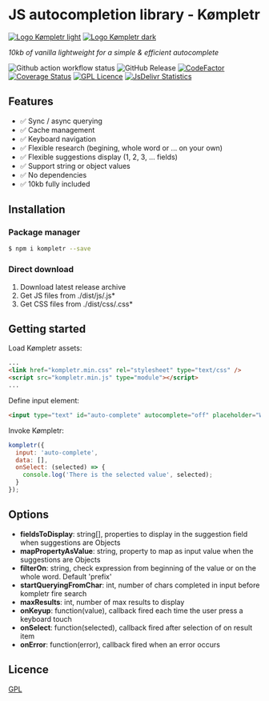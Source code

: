 # JS autocompletion library - Kømpletr

[![Logo Kømpletr light](https://cdn.konfer.be/images/kompletr/logo-kompletr-dark.png#gh-light-mode-only)](https://cdn.konfer.be/images/kompletr/logo-kompletr-dark.png#gh-light-mode-only)
[![Logo Kømpletr dark](https://cdn.konfer.be/images/kompletr/logo-kompletr-light.png#gh-dark-mode-only)](https://cdn.konfer.be/images/kompletr/logo-kompletr-light.png#gh-dark-mode-only)

*10kb of vanilla lightweight for a simple & efficient autocomplete*

![Github action workflow status](https://github.com/steve-lebleu/kompletr/actions/workflows/build.yml/badge.svg?branch=master)
![GitHub Release](https://img.shields.io/github/v/release/steve-lebleu/kompletr?logo=Github)
[![CodeFactor](https://www.codefactor.io/repository/github/steve-lebleu/kompletr/badge)](https://www.codefactor.io/repository/github/steve-lebleu/kompletr)
[![Coverage Status](https://coveralls.io/repos/github/steve-lebleu/kompletr/badge.svg?branch=master)](https://coveralls.io/github/steve-lebleu/kompletr?branch=master)
[![GPL Licence](https://badges.frapsoft.com/os/gpl/gpl.svg?v=103)](https://github.com/steve-lebleu/kompletr/blob/master/LICENSE)
[![JsDelivr Statistics](https://data.jsdelivr.com/v1/package/npm/kompletr/badge)](https://data.jsdelivr.com/v1/package/npm/kompletr/badge)

## Features

- :white_check_mark: Sync / async querying
- :white_check_mark: Cache management
- :white_check_mark: Keyboard navigation
- :white_check_mark: Flexible research (begining, whole word or ... on your own)
- :white_check_mark: Flexible suggestions display (1, 2, 3, ... fields)
- :white_check_mark: Support string or object values
- :white_check_mark: No dependencies
- :white_check_mark: 10kb fully included

## Installation

### Package manager

```bash 
$ npm i kompletr --save
```

### Direct download

1. Download latest release archive
2. Get JS files from ./dist/js/.js*
3. Get CSS files from ./dist/css/.css*

## Getting started

Load Kømpletr assets:

``` html 
...
<link href="kompletr.min.css" rel="stylesheet" type="text/css" />
<script src="kompletr.min.js" type="module"></script>
...
```

Define input element:

``` html 
<input type="text" id="auto-complete" autocomplete="off" placeholder="Whatever you want..." />
```
 
Invoke Kømpletr:

``` javascript
kompletr({
  input: 'auto-complete',
  data: [],
  onSelect: (selected) => {
    console.log('There is the selected value', selected);
  }
});
```

## Options

* **fieldsToDisplay**: string[], properties to display in the suggestion field when suggestions are Objects
* **mapPropertyAsValue**: string, property to map as input value when the suggestions are Objects
* **filterOn**: string, check expression from beginning of the value or on the whole word. Default 'prefix'
* **startQueryingFromChar**: int, number of chars completed in input before kompletr fire search
* **maxResults**: int, number of max results to display
* **onKeyup**: function(value), callback fired each time the user press a keyboard touch
* **onSelect**: function(selected), callback fired after selection of on result item
* **onError**: function(error), callback fired when an error occurs

## Licence

[GPL](https://www.gnu.org/licenses/gpl-3.0.html)